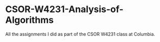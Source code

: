 # CSOR-W4231-Analysis-of-Algorithms

All the assignments I did as part of the CSOR W4231 class at Columbia.
